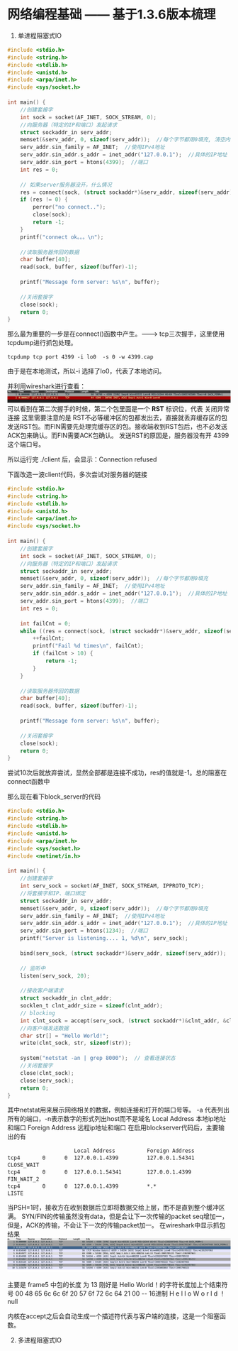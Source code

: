 # 网络编程基础 —— 基于1.3.6版本梳理
1. 单进程阻塞式IO

```C
#include <stdio.h>
#include <string.h>
#include <stdlib.h>
#include <unistd.h>
#include <arpa/inet.h>
#include <sys/socket.h>

int main() {
    //创建套接字
    int sock = socket(AF_INET, SOCK_STREAM, 0);
    //向服务器（特定的IP和端口）发起请求
    struct sockaddr_in serv_addr;
    memset(&serv_addr, 0, sizeof(serv_addr));  //每个字节都用0填充, 清空内存
    serv_addr.sin_family = AF_INET;  //使用IPv4地址
    serv_addr.sin_addr.s_addr = inet_addr("127.0.0.1");  //具体的IP地址
    serv_addr.sin_port = htons(4399);  //端口
    int res = 0;
    
    // 如果server服务器没开，什么情况
    res = connect(sock, (struct sockaddr*)&serv_addr, sizeof(serv_addr));
    if (res != 0) {
        perror("no connect..");
        close(sock);
        return -1;
    }
    printf("connect ok。。。\n");

    //读取服务器传回的数据
    char buffer[40];
    read(sock, buffer, sizeof(buffer)-1);
   
    printf("Message form server: %s\n", buffer);
   
    //关闭套接字
    close(sock);
    return 0;
}
```
那么最为重要的一步是在connect()函数中产生。---> tcp三次握手，这里使用tcpdump进行抓包处理。

```shell
tcpdump tcp port 4399 -i lo0  -s 0 -w 4399.cap
```
由于是在本地测试，所以-i 选择了lo0，代表了本地访问。

并利用wireshark进行查看：
![](./pictures/%E6%9C%8D%E5%8A%A1%E5%99%A8%E4%B8%8D%E5%BC%80%E7%9A%84%E6%83%85%E5%86%B5.jpg)
可以看到在第二次握手的时候，第二个包里面是一个 **RST** 标识位，代表 关闭异常连接
这里需要注意的是 RST不必等缓冲区的包都发出去，直接就丢弃缓存区的包发送RST包。而FIN需要先处理完缓存区的包。接收端收到RST包后，也不必发送ACK包来确认。而FIN需要ACK包确认。
发送RST的原因是，服务器没有开 4399 这个端口号。

所以运行完 ./client 后，会显示：Connection refused

下面改造一波client代码，多次尝试对服务器的链接
```C
#include <stdio.h>
#include <string.h>
#include <stdlib.h>
#include <unistd.h>
#include <arpa/inet.h>
#include <sys/socket.h>

int main() {
    //创建套接字
    int sock = socket(AF_INET, SOCK_STREAM, 0);
    //向服务器（特定的IP和端口）发起请求
    struct sockaddr_in serv_addr;
    memset(&serv_addr, 0, sizeof(serv_addr));  //每个字节都用0填充
    serv_addr.sin_family = AF_INET;  //使用IPv4地址
    serv_addr.sin_addr.s_addr = inet_addr("127.0.0.1");  //具体的IP地址
    serv_addr.sin_port = htons(4399);  //端口
    int res = 0;
    
    int failCnt = 0;
    while ((res = connect(sock, (struct sockaddr*)&serv_addr, sizeof(serv_addr))) != 0) {
        ++failCnt;
        printf("Fail %d times\n", failCnt);
        if (failCnt > 10) {
            return -1;
        }
    }

    //读取服务器传回的数据
    char buffer[40];
    read(sock, buffer, sizeof(buffer)-1);
   
    printf("Message form server: %s\n", buffer);
   
    //关闭套接字
    close(sock);
    return 0;
}
```
尝试10次后就放弃尝试，显然全部都是连接不成功，res的值就是-1。总的阻塞在connect函数中

那么现在看下block_server的代码
```c
#include <stdio.h>
#include <string.h>
#include <stdlib.h>
#include <unistd.h>
#include <arpa/inet.h>
#include <sys/socket.h>
#include <netinet/in.h>

int main() {
    //创建套接字
    int serv_sock = socket(AF_INET, SOCK_STREAM, IPPROTO_TCP);
    //将套接字和IP、端口绑定
    struct sockaddr_in serv_addr;
    memset(&serv_addr, 0, sizeof(serv_addr));  //每个字节都用0填充
    serv_addr.sin_family = AF_INET;  //使用IPv4地址
    serv_addr.sin_addr.s_addr = inet_addr("127.0.0.1");  //具体的IP地址
    serv_addr.sin_port = htons(1234);  //端口
    printf("Server is listening.... 1, %d\n", serv_sock);

    bind(serv_sock, (struct sockaddr*)&serv_addr, sizeof(serv_addr));

    // 监听中
    listen(serv_sock, 20);

    //接收客户端请求
    struct sockaddr_in clnt_addr;
    socklen_t clnt_addr_size = sizeof(clnt_addr);
    // blocking 
    int clnt_sock = accept(serv_sock, (struct sockaddr*)&clnt_addr, &clnt_addr_size);
    //向客户端发送数据
    char str[] = "Hello World!";
    write(clnt_sock, str, sizeof(str));

	system("netstat -an | grep 8000");	// 查看连接状态
    //关闭套接字
    close(clnt_sock);
    close(serv_sock);
    return 0;
}
```
其中netstat用来展示网络相关的数据，例如连接和打开的端口号等。
-a 代表列出所有的端口，-n表示数字的形式列出host而不是域名
Local Address  本地ip地址和端口 Foreign Address 远程ip地址和端口
在启用blockserver代码后，主要输出的有
```shell
                     Local Address          Foreign Address
tcp4       0      0  127.0.0.1.4399         127.0.0.1.54341        CLOSE_WAIT 
tcp4       0      0  127.0.0.1.54341        127.0.0.1.4399         FIN_WAIT_2 
tcp4       0      0  127.0.0.1.4399         *.*                    LISTE
```
当PSH=1时，接收方在收到数据后立即将数据交给上层，而不是直到整个缓冲区满。
SYN/FIN的传输虽然没有data，但是会让下一次传输的packet seq增加一，但是，ACK的传输，不会让下一次的传输packet加一。
在wireshark中显示抓包结果
![](./pictures/%E5%BC%80%E5%90%AF%E6%9C%8D%E5%8A%A1%E5%99%A8%E7%9A%84%E6%8A%93%E5%8C%85.jpg)

主要是 frame5 中包的长度 为 13 刚好是 Hello World！的字符长度加上个结束符号 00 
48 65 6c 6c 6f 20 57 6f 72 6c 64 21 00   -- 16进制
H  e  l   l o     W  o  r  l  d  ！  null

内核在accept之后会自动生成一个描述符代表与客户端的连接，这是一个阻塞函数。

2. 多进程阻塞式IO

